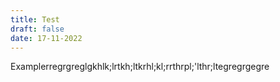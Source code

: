 ```yaml
---
title: Test
draft: false
date: 17-11-2022
---
```

Examplerregrgreglgkhlk;lrtkh;ltkrhl;kl;rrthrpl;'lthr;ltegregrgegre